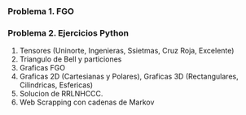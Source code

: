 ### Problema 1. FGO

### Problema 2. Ejercicios Python 

1. Tensores (Uninorte, Ingenieras, Ssietmas, Cruz Roja, Excelente)
2. Triangulo de Bell y particiones
3. Graficas FGO
4. Graficas 2D (Cartesianas y Polares), Graficas 3D (Rectangulares, Cilindricas, Esfericas)
5. Solucion de RRLNHCCC.
6. Web Scrapping con cadenas de Markov
